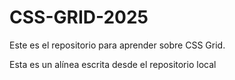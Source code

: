 # CSS-GRID-2025
Este es el repositorio para aprender sobre CSS Grid.

Esta es un alínea escrita desde el repositorio local